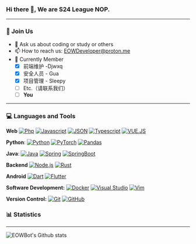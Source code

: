 ### Hi there 👋, We are S24 League NOP.

------

### 🧩 Join Us

- 💬 Ask us about coding or study or others
- 📫 How to reach us: [EOWDeveloper@proton.me](mailto:EOWDeveloper@proton.me)
- 📘 Currently Member
  - [x] 前端维护 -Djwxq
  - [x] 安全人员 - Gua
  - [x] 项目管理 - Sleepy
  - [ ] Etc.（请联系我们）
  - [ ] **You**

---



### 💻 Languages and Tools

**Web** [![Php](https://camo.githubusercontent.com/1ea79d8966539cad97b84d6f8d4955ea1f719dfcf2be454959e4a9b0bc700a84/68747470733a2f2f696d672e736869656c64732e696f2f62616467652f2d7068702d6c69676874677261793f7374796c653d666c6174266c6f676f3d706870)](https://camo.githubusercontent.com/1ea79d8966539cad97b84d6f8d4955ea1f719dfcf2be454959e4a9b0bc700a84/68747470733a2f2f696d672e736869656c64732e696f2f62616467652f2d7068702d6c69676874677261793f7374796c653d666c6174266c6f676f3d706870) [![Javascript](https://camo.githubusercontent.com/957d4aeaa611dd13bfd3efdb60fd653d76d40356d46f7ca9d987db7a0e241499/68747470733a2f2f696d672e736869656c64732e696f2f62616467652f2d4a6176617363726970742d6f72616e67653f7374796c653d666c6174266c6f676f3d6a617661736372697074)](https://camo.githubusercontent.com/957d4aeaa611dd13bfd3efdb60fd653d76d40356d46f7ca9d987db7a0e241499/68747470733a2f2f696d672e736869656c64732e696f2f62616467652f2d4a6176617363726970742d6f72616e67653f7374796c653d666c6174266c6f676f3d6a617661736372697074) [![JSON](https://camo.githubusercontent.com/622d97f79a64eeb3bc8278dd169a93fd2641c9aa22a61f9693dee50d8ff534de/68747470733a2f2f696d672e736869656c64732e696f2f62616467652f2d4a534f4e2d6c69676874677261793f7374796c653d666c6174266c6f676f3d6a736f6e253544)](https://camo.githubusercontent.com/622d97f79a64eeb3bc8278dd169a93fd2641c9aa22a61f9693dee50d8ff534de/68747470733a2f2f696d672e736869656c64732e696f2f62616467652f2d4a534f4e2d6c69676874677261793f7374796c653d666c6174266c6f676f3d6a736f6e253544) [![Typescript](https://camo.githubusercontent.com/08ed35e6f37e4708efee2e1201c8033144d6ba2a973d3b1671201429c77a5b37/68747470733a2f2f696d672e736869656c64732e696f2f62616467652f2d547970657363726970742d6f72616e67653f7374796c653d666c6174266c6f676f3d74797065736372697074)](https://camo.githubusercontent.com/08ed35e6f37e4708efee2e1201c8033144d6ba2a973d3b1671201429c77a5b37/68747470733a2f2f696d672e736869656c64732e696f2f62616467652f2d547970657363726970742d6f72616e67653f7374796c653d666c6174266c6f676f3d74797065736372697074) [![VUE.JS](https://camo.githubusercontent.com/6109e05b3cdd673ffcd0f881e94a63eb982e9962f8ec8e0ba464733f13f7a3e1/68747470733a2f2f696d672e736869656c64732e696f2f62616467652f2d5655452e4a532d6f72616e67653f7374796c653d666c6174266c6f676f3d7675652e6a73)](https://camo.githubusercontent.com/6109e05b3cdd673ffcd0f881e94a63eb982e9962f8ec8e0ba464733f13f7a3e1/68747470733a2f2f696d672e736869656c64732e696f2f62616467652f2d5655452e4a532d6f72616e67653f7374796c653d666c6174266c6f676f3d7675652e6a73) 

**Python**: [![Python](https://camo.githubusercontent.com/025b0e5667442da1e1f81c8b96d5a5792aa5fcd219a7f6873826cd650568cce6/68747470733a2f2f696d672e736869656c64732e696f2f62616467652f2d507974686f6e2d626c61636b3f7374796c653d666c6174266c6f676f3d707974686f6e253544)](https://camo.githubusercontent.com/025b0e5667442da1e1f81c8b96d5a5792aa5fcd219a7f6873826cd650568cce6/68747470733a2f2f696d672e736869656c64732e696f2f62616467652f2d507974686f6e2d626c61636b3f7374796c653d666c6174266c6f676f3d707974686f6e253544) [![PyTorch](https://camo.githubusercontent.com/b1647fbe79bbe3f7fe14d8b37949c2442cf96961985d31bc2c66d9f8ee594848/68747470733a2f2f696d672e736869656c64732e696f2f62616467652f2d5079546f7263682d4545344332433f7374796c653d666c6174266c6f676f3d5079546f726368266c6f676f436f6c6f723d7768697465253544)](https://camo.githubusercontent.com/b1647fbe79bbe3f7fe14d8b37949c2442cf96961985d31bc2c66d9f8ee594848/68747470733a2f2f696d672e736869656c64732e696f2f62616467652f2d5079546f7263682d4545344332433f7374796c653d666c6174266c6f676f3d5079546f726368266c6f676f436f6c6f723d7768697465253544) [![Pandas](https://camo.githubusercontent.com/d2c465e9412e8bc31c2db759bee82bc795476559dbfcfbd4306876a4c204aade/68747470733a2f2f696d672e736869656c64732e696f2f62616467652f2d50616e6461732d3135303435383f7374796c653d666c6174266c6f676f3d50616e646173253544)](https://camo.githubusercontent.com/d2c465e9412e8bc31c2db759bee82bc795476559dbfcfbd4306876a4c204aade/68747470733a2f2f696d672e736869656c64732e696f2f62616467652f2d50616e6461732d3135303435383f7374796c653d666c6174266c6f676f3d50616e646173253544) 

**Java**: [![Java](https://camo.githubusercontent.com/4a59f227d570ee49f16d31ddcc34d1ef323b4113c3cf5dc6baab391f40058944/68747470733a2f2f696d672e736869656c64732e696f2f62616467652f4a6176612d6f72616e67653f7374796c653d666c6174266c6f676f3d6a617661266c6f676f436f6c6f723d7768697465253544)](https://camo.githubusercontent.com/4a59f227d570ee49f16d31ddcc34d1ef323b4113c3cf5dc6baab391f40058944/68747470733a2f2f696d672e736869656c64732e696f2f62616467652f4a6176612d6f72616e67653f7374796c653d666c6174266c6f676f3d6a617661266c6f676f436f6c6f723d7768697465253544) [![Spring](https://camo.githubusercontent.com/94f445d9e9d8f09993ae3c785aa9b16fa1c386a0d784ce23028053efaa1d8bc3/68747470733a2f2f696d672e736869656c64732e696f2f62616467652f2d537072696e672d6c69676874677261793f7374796c653d666c6174266c6f676f3d737072696e67253544)](https://camo.githubusercontent.com/94f445d9e9d8f09993ae3c785aa9b16fa1c386a0d784ce23028053efaa1d8bc3/68747470733a2f2f696d672e736869656c64732e696f2f62616467652f2d537072696e672d6c69676874677261793f7374796c653d666c6174266c6f676f3d737072696e67253544) [![SpringBoot](https://camo.githubusercontent.com/0c3ed1c8404931ed4e430786fe978110a20aa333c249808c984b8e8951a73df5/68747470733a2f2f696d672e736869656c64732e696f2f62616467652f2d537072696e67626f6f742d626c61636b3f7374796c653d666c6174266c6f676f3d737072696e67626f6f74253544)](https://camo.githubusercontent.com/0c3ed1c8404931ed4e430786fe978110a20aa333c249808c984b8e8951a73df5/68747470733a2f2f696d672e736869656c64732e696f2f62616467652f2d537072696e67626f6f742d626c61636b3f7374796c653d666c6174266c6f676f3d737072696e67626f6f74253544)

**Backend** [![Node.js](https://camo.githubusercontent.com/2bfa6ef9c8359a248f2cfe5ce780ffc0e06c187f8f1cd2e62faedcd35f29940d/68747470733a2f2f696d672e736869656c64732e696f2f62616467652f4e6f64652e6a732d3433383533443f7374796c653d666c6174266c6f676f3d6e6f64652e6a73266c6f676f436f6c6f723d7768697465)](https://camo.githubusercontent.com/2bfa6ef9c8359a248f2cfe5ce780ffc0e06c187f8f1cd2e62faedcd35f29940d/68747470733a2f2f696d672e736869656c64732e696f2f62616467652f4e6f64652e6a732d3433383533443f7374796c653d666c6174266c6f676f3d6e6f64652e6a73266c6f676f436f6c6f723d7768697465)  [![Rust](https://camo.githubusercontent.com/4da6094e630d1faa2eb8c6635aa971c36212c9b844c85a781b9e2b12ed6118f7/68747470733a2f2f696d672e736869656c64732e696f2f62616467652f527573742d3030303030303f7374796c653d666c6174266c6f676f3d72757374266c6f676f436f6c6f723d7768697465)](https://camo.githubusercontent.com/4da6094e630d1faa2eb8c6635aa971c36212c9b844c85a781b9e2b12ed6118f7/68747470733a2f2f696d672e736869656c64732e696f2f62616467652f527573742d3030303030303f7374796c653d666c6174266c6f676f3d72757374266c6f676f436f6c6f723d7768697465)

**Android** [![Dart](https://camo.githubusercontent.com/8f9292e90f9f38f2ef1550dadc6e89d24efff70b863addc1cb24b5b5cabf552e/68747470733a2f2f696d672e736869656c64732e696f2f62616467652f2d446172742d626c75653f7374796c653d666c6174266c6f676f3d44617274)](https://camo.githubusercontent.com/8f9292e90f9f38f2ef1550dadc6e89d24efff70b863addc1cb24b5b5cabf552e/68747470733a2f2f696d672e736869656c64732e696f2f62616467652f2d446172742d626c75653f7374796c653d666c6174266c6f676f3d44617274) [![Flutter](https://camo.githubusercontent.com/1f8ef51b92863cb327b80108e944214d48ec4fe6662b33036bc4316cc0d2522f/68747470733a2f2f696d672e736869656c64732e696f2f62616467652f2d466c75747465722d6f72616e67653f7374796c653d666c6174266c6f676f3d466c7574746572)](https://camo.githubusercontent.com/1f8ef51b92863cb327b80108e944214d48ec4fe6662b33036bc4316cc0d2522f/68747470733a2f2f696d672e736869656c64732e696f2f62616467652f2d466c75747465722d6f72616e67653f7374796c653d666c6174266c6f676f3d466c7574746572)

**Software Development:** [![Docker](https://camo.githubusercontent.com/30737a27038fc0733e04cd910486bbdbcdd7e353452960861e881fa29443f2bb/68747470733a2f2f696d672e736869656c64732e696f2f62616467652f2d3234393645443f7374796c653d666c6174266c6f676f3d446f636b6572266c6f676f436f6c6f723d7768697465)](https://camo.githubusercontent.com/30737a27038fc0733e04cd910486bbdbcdd7e353452960861e881fa29443f2bb/68747470733a2f2f696d672e736869656c64732e696f2f62616467652f2d3234393645443f7374796c653d666c6174266c6f676f3d446f636b6572266c6f676f436f6c6f723d7768697465) [![Visual Studio](https://camo.githubusercontent.com/ce4a7a2ed966edb2af2a92a025218f754788f57b630848c1c846133115ad08ff/68747470733a2f2f696d672e736869656c64732e696f2f62616467652f2d3030374143433f7374796c653d666c6174266c6f676f3d56697375616c2d53747564696f2d436f6465266c6f676f436f6c6f723d7768697465253544)](https://camo.githubusercontent.com/ce4a7a2ed966edb2af2a92a025218f754788f57b630848c1c846133115ad08ff/68747470733a2f2f696d672e736869656c64732e696f2f62616467652f2d3030374143433f7374796c653d666c6174266c6f676f3d56697375616c2d53747564696f2d436f6465266c6f676f436f6c6f723d7768697465253544) [![Vim](https://camo.githubusercontent.com/90dff4e58e689ab1c60ea8f28b73d89260930990732bd14121c0cdd7265aba3f/68747470733a2f2f696d672e736869656c64732e696f2f62616467652f2d3031393733333f7374796c653d666c6174266c6f676f3d56696d266c6f676f436f6c6f723d7768697465253544)](https://camo.githubusercontent.com/90dff4e58e689ab1c60ea8f28b73d89260930990732bd14121c0cdd7265aba3f/68747470733a2f2f696d672e736869656c64732e696f2f62616467652f2d3031393733333f7374796c653d666c6174266c6f676f3d56696d266c6f676f436f6c6f723d7768697465253544)

**Version Control:** [![Git](https://camo.githubusercontent.com/efa18e63e20c0748514ed797e3fd6debbb93cde1e448aa642c1639bf62c83759/68747470733a2f2f696d672e736869656c64732e696f2f62616467652f2d4769742d626c61636b3f7374796c653d666c6174266c6f676f3d676974266c696e6b3d68747470733a2f2f6769746875622e636f6d2f4b75696e67736d696c65)](https://camo.githubusercontent.com/efa18e63e20c0748514ed797e3fd6debbb93cde1e448aa642c1639bf62c83759/68747470733a2f2f696d672e736869656c64732e696f2f62616467652f2d4769742d626c61636b3f7374796c653d666c6174266c6f676f3d676974266c696e6b3d68747470733a2f2f6769746875622e636f6d2f4b75696e67736d696c65) [![GitHub](https://camo.githubusercontent.com/ec22a33df18cc23ea317773c96d0c45860518c9800d6519762e1846f3f67b28b/68747470733a2f2f696d672e736869656c64732e696f2f62616467652f2d4769744875622d3138313731373f7374796c653d666c6174266c6f676f3d676974687562266c696e6b3d68747470733a2f2f6769746875622e636f6d2f4b75696e67736d696c65)](https://camo.githubusercontent.com/ec22a33df18cc23ea317773c96d0c45860518c9800d6519762e1846f3f67b28b/68747470733a2f2f696d672e736869656c64732e696f2f62616467652f2d4769744875622d3138313731373f7374796c653d666c6174266c6f676f3d676974687562266c696e6b3d68747470733a2f2f6769746875622e636f6d2f4b75696e67736d696c65)

### 📊 Statistics

---



![EOWBot's Github stats](https://readmestats.999857.xyz/api?username=EOWBot&show_icons=true)

